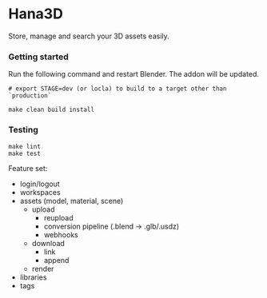 # Hana3D

Store, manage and search your 3D assets easily.

### Getting started

Run the following command and restart Blender. The addon will be updated.

```
# export STAGE=dev (or locla) to build to a target other than `production`

make clean build install
```

### Testing

```
make lint
make test
```

Feature set:

- login/logout
- workspaces
- assets (model, material, scene)
  - upload
    - reupload
    - conversion pipeline (.blend -> .glb/.usdz)
    - webhooks
  - download
    - link
    - append
  - render
- libraries
- tags

